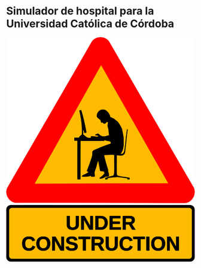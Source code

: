 # Simulador de hospital para la Universidad Católica de Córdoba

![](assets/under-construction_geek_man_01.png)
